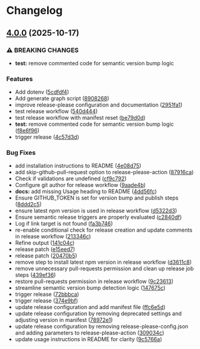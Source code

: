 # Changelog

## [4.0.0](https://github.com/HarrisSidiropoulos/generate-contentful-graph/compare/generate-contentful-graph-v3.0.0...generate-contentful-graph-v4.0.0) (2025-10-17)


### ⚠ BREAKING CHANGES

* **test:** remove commented code for semantic version bump logic

### Features

* Add dotenv ([5cdfdf4](https://github.com/HarrisSidiropoulos/generate-contentful-graph/commit/5cdfdf41c22378fe5700f622e08e2b3858ea1101))
* Add generate graph script ([8908268](https://github.com/HarrisSidiropoulos/generate-contentful-graph/commit/8908268057626f99e9e3074212005809b21be9c2))
* improve release-please configuration and documentation ([2951fa1](https://github.com/HarrisSidiropoulos/generate-contentful-graph/commit/2951fa1209635a3ed0be093f545a20235affcb8a))
* test release workflow ([540d444](https://github.com/HarrisSidiropoulos/generate-contentful-graph/commit/540d4448356f242f1069290578ad6d244ace2d8a))
* test release workflow with manifest reset ([be79d0d](https://github.com/HarrisSidiropoulos/generate-contentful-graph/commit/be79d0d691b426a81bbf5a21703e8d64ade66a69))
* **test:** remove commented code for semantic version bump logic ([f8e6f96](https://github.com/HarrisSidiropoulos/generate-contentful-graph/commit/f8e6f96cd7ef3747c40d5b30c603f012061290ba))
* trigger release ([4c57d3d](https://github.com/HarrisSidiropoulos/generate-contentful-graph/commit/4c57d3d105c3af0d6a448db63c101eceefd0d429))


### Bug Fixes

* add installation instructions to README ([4e08d75](https://github.com/HarrisSidiropoulos/generate-contentful-graph/commit/4e08d7583860cd321b5531ea4e00748a9e90194c))
* add skip-github-pull-request option to release-please-action ([87916ca](https://github.com/HarrisSidiropoulos/generate-contentful-graph/commit/87916ca3e447e36c236d6b8471c607c176eb0aad))
* Check if validations are undefined ([cf9c792](https://github.com/HarrisSidiropoulos/generate-contentful-graph/commit/cf9c7920c5d5a634a6e707e40fe4e5e4b836b980))
* Configure git author for release workflow ([9aade4b](https://github.com/HarrisSidiropoulos/generate-contentful-graph/commit/9aade4bd0202a0fecf42977b31b2b0e02fc0c247))
* **docs:** add missing Usage heading to README ([4dd56fc](https://github.com/HarrisSidiropoulos/generate-contentful-graph/commit/4dd56fc7004cfaa192736310c7310af642fd768d))
* Ensure GITHUB_TOKEN is set for version bump and publish steps ([8ddd2c5](https://github.com/HarrisSidiropoulos/generate-contentful-graph/commit/8ddd2c572a6f1492d7a1117db12f9163e5444eb4))
* ensure latest npm version is used in release workflow ([d5322d3](https://github.com/HarrisSidiropoulos/generate-contentful-graph/commit/d5322d361c106fc6d0422af17c77a87c81ce6e78))
* Ensure semantic release triggers are properly evaluated ([c2840df](https://github.com/HarrisSidiropoulos/generate-contentful-graph/commit/c2840df059c06b6786de0f715025af15d9f95c92))
* Log if link target is not found ([fa3b746](https://github.com/HarrisSidiropoulos/generate-contentful-graph/commit/fa3b74616a5fef56bcacd6c96e7713503015b43c))
* re-enable conditional check for release creation and update comments in release workflow ([213346c](https://github.com/HarrisSidiropoulos/generate-contentful-graph/commit/213346c6ac502923a71a4c60a0be35e3533ee9bf))
* Refine output ([141c04c](https://github.com/HarrisSidiropoulos/generate-contentful-graph/commit/141c04c52efa30ae5e3b4d007a3b8227147e4408))
* release patch ([e15eed7](https://github.com/HarrisSidiropoulos/generate-contentful-graph/commit/e15eed7c4eb3f4e7c67b3109f9f31ea4928b50bb))
* release patch ([20470b5](https://github.com/HarrisSidiropoulos/generate-contentful-graph/commit/20470b5c64884364c2233636411c2e32695e058b))
* remove step to install latest npm version in release workflow ([d3611c8](https://github.com/HarrisSidiropoulos/generate-contentful-graph/commit/d3611c8c51a7cfe3673bded65d0a81646e23d2b9))
* remove unnecessary pull-requests permission and clean up release job steps ([439ef36](https://github.com/HarrisSidiropoulos/generate-contentful-graph/commit/439ef36f6f3f0397c0009755aef641eddd3995a4))
* restore pull-requests permission in release workflow ([9c23613](https://github.com/HarrisSidiropoulos/generate-contentful-graph/commit/9c23613bd2695d0e4f316dbba9db3115b3389b6c))
* streamline semantic version bump detection logic ([147675c](https://github.com/HarrisSidiropoulos/generate-contentful-graph/commit/147675cf24917500ce963db95b3489eaadbb792a))
* trigger release ([72bbbca](https://github.com/HarrisSidiropoulos/generate-contentful-graph/commit/72bbbcab91a7569283d5dccac3435414c5007d0e))
* trigger release ([374e9bf](https://github.com/HarrisSidiropoulos/generate-contentful-graph/commit/374e9bf9cb56b85a3061eaf926f9204e2344c5bf))
* update release configuration and add manifest file ([ffc6e5d](https://github.com/HarrisSidiropoulos/generate-contentful-graph/commit/ffc6e5db6b7e9c0454ab39265bb85d29faeab1c8))
* update release configuration by removing deprecated settings and adjusting version in manifest ([78972e1](https://github.com/HarrisSidiropoulos/generate-contentful-graph/commit/78972e1dec435c8066053f9f3267a7df2c4b3652))
* update release configuration by removing release-please-config.json and adding parameters to release-please-action ([309034c](https://github.com/HarrisSidiropoulos/generate-contentful-graph/commit/309034cbf96d0280201c0a34b4adcffc3e41de3e))
* update usage instructions in README for clarity ([9c5766a](https://github.com/HarrisSidiropoulos/generate-contentful-graph/commit/9c5766a5ada557b38afb1e92a722ebabce63da3e))
